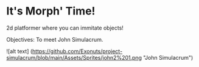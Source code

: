 # It's Morph' Time!

2d platformer where you can immitate objects!

Objectives: To meet John Simulacrum.

![alt text] (https://github.com/Exonuts/project-simulacrum/blob/main/Assets/Sprites/john2%201.png "John Simulacrum")

